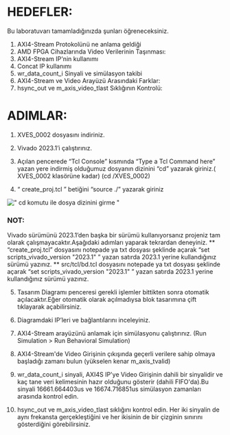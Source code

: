 # HEDEFLER:
   Bu laboratuvarı tamamladığınızda şunları öğreneceksiniz.
1. AXI4-Stream Protokolünü ne anlama geldiği 
2. AMD FPGA Cihazlarında Video Verilerinin Taşınması:
3. AXI4-Stream IP'nin kullanımı
4. Concat IP kullanımı
5. wr_data_count_i Sinyali ve simülasyon takibi
6. AXI4-Stream ve Video Arayüzü Arasındaki Farklar:
7. hsync_out ve m_axis_video_tlast Sıklığının Kontrolü:

# ADIMLAR:

1. XVES_0002 dosyasını indiriniz.

2. Vivado 2023.1’i çalıştırınız.

3. Açılan pencerede “Tcl Console” kısmında “Type a Tcl Command here” yazan yere indirmiş olduğumuz dosyanın dizinini “cd” yazarak giriniz.( XVES_0002  klasörüne kadar) 
(cd <path>/XVES_0002)

4. “ create_proj.tcl ” betiğini “source ./” yazarak giriniz

![" cd komutu ile dosya dizinini girme "](https://github.com/YucehanDemir/Axi_Video_Series_Labs/assets/144496589/b3ee68fe-8efe-42d7-94ab-33ea3d064f9d)


### NOT: 
Vivado sürümünü 2023.1’den başka bir sürümü kullanıyorsanız projeniz tam olarak çalışmayacaktır.Aşağıdaki adımları yaparak tekrardan deneyiniz.
** “create_proj.tcl” dosyasını notepade ya txt dosyası şeklinde açarak  “set scripts_vivado_version "2023.1" ” yazan satırda 2023.1 yerine kullandığınız sürümü yazınız.
** src/tcl/bd.tcl dosyasını notepade ya txt dosyası şeklinde açarak “set scripts_vivado_version "2023.1" ” yazan satırda 2023.1 yerine kullandığınız sürümü yazınız.

5. Tasarım Diagramı penceresi gerekli işlemler bittikten sonra otomatik açılacaktır.Eğer otomatik olarak açılmadıysa blok tasarımına çift tıklayarak açabilirsiniz.
   
6. Diagramdaki IP’leri ve bağlantılarını inceleyiniz.

7. AXI4-Stream arayüzünü anlamak için simülasyonu çalıştırınız. 
(Run Simulation > Run Behavioral Simulation)

8. AXI4-Stream'de Video Girişinin çıkışında geçerli verilere sahip olmaya başladığı zamanı bulun
 (yükselen kenar m_axis_tvalid)

9. wr_data_count_i sinyali, AXI4S IP'ye Video Girişinin dahili bir sinyalidir ve kaç tane veri kelimesinin hazır olduğunu gösterir (dahili FIFO'da).Bu sinyali 16661.664403us ve 16674.716851us simülasyon zamanları arasında kontrol edin.


10. hsync_out ve m_axis_video_tlast sıklığını kontrol edin. Her iki sinyalin de aynı frekansta gerçekleştiğini ve her ikisinin de bir çizginin sınırını gösterdiğini görebilirsiniz.




